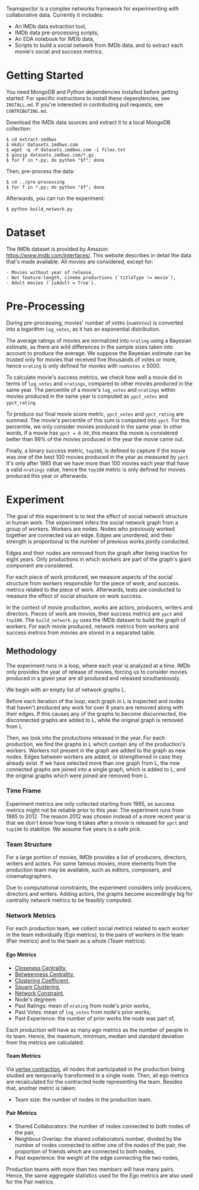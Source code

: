 Teamspector is a complex networks framework for experimenting with
collaborative data. Currently it includes:

- An IMDb data extraction tool,
- IMDb data pre-processing scripts,
- An EDA notebook for IMDb data,
- Scripts to build a social network from IMDb data, and to extract each movie's
  social and success metrics.

# Getting Started
You need MongoDB and Python dependencies installed before getting started. For
specific instructions to install these dependencies, see `INSTALL.md`. If
you're interested in contributing pull requests, see `CONTRIBUTING.md`.

Download the IMDb data sources and extract it to a local MongoDB collection:

    $ cd extract-imdbws
    $ mkdir datasets.imdbws.com
    $ wget -q -P datasets.imdbws.com -i files.txt
    $ gunzip datasets.imdbws.com/*.gz
    $ for f in *.py; do python "$f"; done

Then, pre-process the data:

    $ cd ../pre-processing
    $ for f in *.py; do python "$f"; done

Afterwards, you can run the experiment:

    $ python build_network.py

# Dataset
The IMDb dataset is provided by Amazon: <https://www.imdb.com/interfaces/>.
This website describes in detail the data that's made available. All movies are
considered, except for:

    - Movies without year of release,
    - Not feature-length, cinema productions (`titleType != movie`),
    - Adult movies (`isAdult = True`).

# Pre-Processing
During pre-processing, movies' number of votes (`numVotes`) is converted into a
logarithm `log_votes`, as it has an exponential distribution.

The average ratings of movies are normalized into `nrating` using a Bayesian
estimate, as there are wild differences in the sample sizes taken into account
to produce the average. We suppose the Bayesian estimate can be trusted only
for movies that received five thousands of votes or more, hence `nrating` is
only defined for movies with `numVotes` ≥ 5000.

To calculate movie's success metrics, we check how well a movie did in terms of
`log_votes` and `nratings`, compared to other movies produced in the same year.
The percentile of a movie's `log_votes` and `nratings` within movies produced
in the same year is computed as `ypct_votes` and `ypct_rating`.

To produce our final movie score metric, `ypct_votes` and `ypct_rating` are
summed. The movie's percentile of this sum is computed into `ypct`. For this
percentile, we only consider movies produced in the same year. In other words,
if a movie has `ypct = 0.99`, this means the movie is considered better than
99% of the movies produced in the year the movie came out.

Finally, a binary success metric, `top100`, is defined to capture if the movie
was one of the best 100 movies produced in the year as measured by `ypct`. It's
only after 1985 that we have more than 100 movies each year that have a valid
`nratings` value, hence the `top100` metric is only defined for movies produced
this year or afterwards.

# Experiment
The goal of this experiment is to test the effect of social network structure
in human work. The experiment infers the social network graph from a group of
workers. Workers are nodes. Nodes who previously worked together are connected
via an edge. Edges are unordered, and their strength is proportional to the
number of previous works jointly conducted.

Edges and their nodes are removed from the graph after being inactive for eight
years. Only productions in which workers are part of the graph's giant
component are considered.

For each piece of work produced, we measure aspects of the social structure
from workers responsible for the piece of work, and success metrics related to
the piece of work. Afterwards, tests are conducted to measure the effect of
social structure on work success.

In the context of movie production, works are actors, producers, writers and
directors. Pieces of work are movies, their success metrics are `ypct` and
`top100`. The `build_network.py` uses the IMDb dataset to build the graph of
workers. For each movie produced, network metrics from workers and success
metrics from movies are stored in a separated table.
<!--'in a separated table' or 'in separate tables'?-->

## Methodology
The experiment runs in a loop, where each year is analyzed at a time. IMDb only
provides the year of release of movies, forcing us to consider movies produced
in a given year are all produced and released simultaneously.

We begin with an empty list of network graphs L.

Before each iteration of the loop, each graph in L is inspected and nodes that
haven't produced any work for over 8 years are removed along with their edges.
If this causes any of the graphs to become disconnected, the disconnected
graphs are added to L, while the original graph is removed from L

Then, we look into the productions released in the year. For each production,
we find the graphs in L which contain any of the production's workers. Workers
not present in the graph are added to the graph as new nodes. Edges between
workers are added, or strengthened in case they already exist. If we have
selected more than one graph from L, the now connected graphs are joined into a
single graph, which is added to L, and the original graphs which were joined
are removed from L.

### Time Frame
Experiment metrics are only collected starting from 1985, as success metrics
might not be reliable prior to this year. The experiment runs from 1985 to
2012. The reason 2012 was chosen instead of a more recent year is that we don't
know how long it takes after a movie is released for `ypct` and `top100` to
stabilize. We assume five years is a safe pick.

### Team Structure
For a large portion of movies, IMDb provides a list of producers, directors,
writers and actors. For some famous movies, more elements from the production
team may be available, such as editors, composers, and cinematographers.

Due to computational constraints, the experiment considers only producers,
directors and writers. Adding actors, the graphs become exceedingly big for
centrality network metrics to be feasibly computed.

### Network Metrics
For each production team, we collect social metrics related to each worker in
the team individually (Ego metrics), to the pairs of workers in the team (Pair
metrics) and to the team as a whole (Team metrics).

#### Ego Metrics
- [Closeness Centrality](https://en.wikipedia.org/wiki/Centrality#Closeness_centrality),
- [Betweenness Centrality](https://en.wikipedia.org/wiki/Centrality#Betweenness_centrality),
- [Clustering Coefficient](https://en.wikipedia.org/wiki/Clustering_coefficient),
- [Square Clustering](https://networkx.github.io/documentation/networkx-1.10/reference/generated/networkx.algorithms.cluster.square_clustering.html),
- [Network Constraint](https://en.wikipedia.org/wiki/Structural_holes),
- Node's degreem
- Past Ratings: mean of `nrating` from node's prior works,
- Past Votes: mean of `log_votes` from node's prior works,
- Past Experience: the number of prior works the node was part of,

Each production will have as many ego metrics as the number of people in its
team. Hence, the maximum, minimum, median and standard deviation from the
metrics are calculated.

#### Team Metrics
Via [vertex contraction](http://mathworld.wolfram.com/VertexContraction.html),
all nodes that participated in the production being studied are temporarily
transformed in a single node. Then, all ego metrics are recalculated for the
contracted node representing the team. Besides that, another metric is taken:

- Team size: the number of nodes in the production team.

#### Pair Metrics

- Shared Collaborators: the number of nodes connected to both nodes of the
  pair,
- Neighbour Overlap: the shared collaborators number, divided by the number of
  nodes connected to either one of the nodes of the pair,
  the proportion of friends which are connected to both nodes,
- Past experience: the weight of the edge connecting the two nodes,

Production teams with more than two members will have many pairs. Hence, the
same aggregate statistics used for the Ego metrics are also used for the Pair
metrics.

<!-- vim: set fdm=marker textwidth=79 colorcolumn=80: -->
